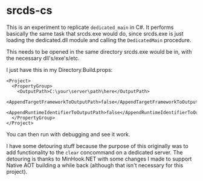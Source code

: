 # srcds-cs

This is an experiment to replicate ``dedicated_main`` in C#. It performs basically the same task that srcds.exe would do, since srcds.exe is just loading the dedicated.dll module and calling the ``DedicatedMain`` procedure.

This needs to be opened in the same directory srcds.exe would be in, with the necessary dll's/exe's/etc. 

I just have this in my Directory.Build.props:

```
<Project>
  <PropertyGroup>
    <OutputPath>C:\your\server\path\here</OutputPath>
    <AppendTargetFrameworkToOutputPath>false</AppendTargetFrameworkToOutputPath>
    <AppendRuntimeIdentifierToOutputPath>false</AppendRuntimeIdentifierToOutputPath>
  </PropertyGroup>
</Project>
```

You can then run with debugging and see it work.

I have some detouring stuff because the purpose of this originally was to add functionality to the ``clear`` concommand on a dedicated server. The detouring is thanks to MinHook.NET with some changes I made to support Native AOT building a while back (although that isn't necessary for this project).